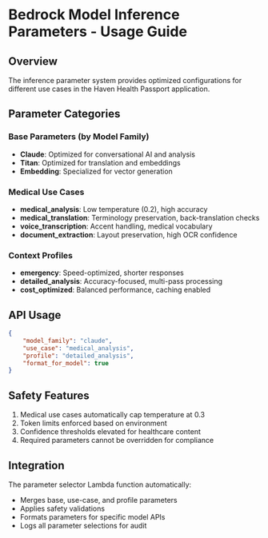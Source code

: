 # Bedrock Model Inference Parameters - Usage Guide

## Overview
The inference parameter system provides optimized configurations for different use cases in the Haven Health Passport application.

## Parameter Categories

### Base Parameters (by Model Family)
- **Claude**: Optimized for conversational AI and analysis
- **Titan**: Optimized for translation and embeddings
- **Embedding**: Specialized for vector generation

### Medical Use Cases
- **medical_analysis**: Low temperature (0.2), high accuracy
- **medical_translation**: Terminology preservation, back-translation checks
- **voice_transcription**: Accent handling, medical vocabulary
- **document_extraction**: Layout preservation, high OCR confidence

### Context Profiles
- **emergency**: Speed-optimized, shorter responses
- **detailed_analysis**: Accuracy-focused, multi-pass processing
- **cost_optimized**: Balanced performance, caching enabled

## API Usage
```json
{
    "model_family": "claude",
    "use_case": "medical_analysis",
    "profile": "detailed_analysis",
    "format_for_model": true
}
```

## Safety Features
1. Medical use cases automatically cap temperature at 0.3
2. Token limits enforced based on environment
3. Confidence thresholds elevated for healthcare content
4. Required parameters cannot be overridden for compliance

## Integration
The parameter selector Lambda function automatically:
- Merges base, use-case, and profile parameters
- Applies safety validations
- Formats parameters for specific model APIs
- Logs all parameter selections for audit
